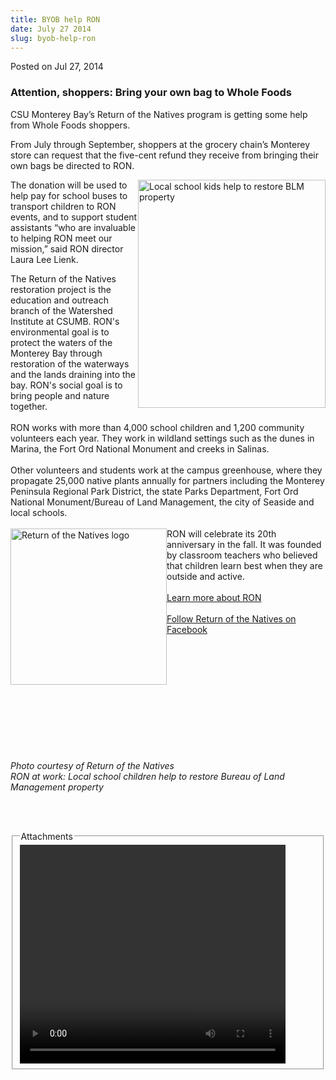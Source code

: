 ```yaml
---
title: BYOB help RON
date: July 27 2014
slug: byob-help-ron
---
```


  



<span class="date">Posted on Jul 27, 2014    </span>
<h3>Attention, shoppers: Bring your own bag to Whole Foods</h3>
<p>CSU Monterey Bay&#x2019;s Return of the Natives program is getting some
help from Whole Foods shoppers.</p>
<p>From July through September, shoppers at the grocery chain&#x2019;s
Monterey store can request that the five-cent refund they receive
from bringing their own bags be directed to RON.</p>
<p><img alt=" Local school kids help to restore BLM property" src="https://news.csumb.edu/sites/default/files/65/attachments/news/images/blm_planting_for_web.jpg" style="width:300px; height:365px; float:right">The donation will
be used to help pay for school buses to transport children to RON
events, and to support student assistants &#x201C;who are invaluable to
helping RON meet our mission,&#x201D; said RON director Laura Lee
Lienk.</img></p>
<p>The Return of the Natives restoration project is the education
and outreach branch of the Watershed Institute at CSUMB. RON&apos;s
environmental goal is to protect the waters of the Monterey Bay
through restoration of the waterways and the lands draining into
the bay. RON&apos;s social goal is to bring people and nature
together.<br>
<br>
RON works with more than 4,000 school children and 1,200 community
volunteers each year. They work in wildland settings such as the
dunes in Marina, the Fort Ord National Monument and creeks in
Salinas.<br>
<br>
Other volunteers and students work at the campus greenhouse, where
they propagate 25,000 native plants annually for partners including
the Monterey Peninsula Regional Park District, the state Parks
Department, Fort Ord National Monument/Bureau of Land Management,
the city of Seaside and local schools.<br>
<br>
<img alt="Return of the Natives logo" src="https://news.csumb.edu/sites/default/files/65/attachments/news/images/return_of_the_natives_logo.png" style="width:250px; height:250px; float:left">RON will celebrate
its 20th anniversary in the fall. It was founded by classroom
teachers who believed that children learn best when they are
outside and active.<br>
<br>
<a href="https://ron.csumb.edu" rel="nofollow">Learn more about
RON</a><br>
<br>
<a href="https://www.facebook.com/returnofthenatives?sk=photos" rel="nofollow">Follow Return of the Natives on Facebook</a><br>
&#xA0;</br></br></br></br></br></img></br></br></br></br></br></br></p>
<p class="small"><em>Photo courtesy of Return of the Natives<br>
RON at work: Local school children help to restore Bureau of Land
Management property</br></em></p>
<p><br>
&#xA0;</br></p>
<fieldset class="fieldgroup group-attachments">
<legend>Attachments</legend>
<div class="field field-type-emvideo field-field-attach-video">
<div class="field-items">
<div class="field-item odd">
<div class="emvideo emvideo-video emvideo-youtube">
<div class="emfield-emvideo emfield-emvideo-youtube">
<div id="emvideo-youtube-flash-wrapper-1">
<!--<object type="application/x-shockwave-flash" height="350" width="425" data="https://www.youtube.com/v/XdpwBMrxJHI&amp;rel=0&amp;enablejsapi=1&amp;playerapiid=ytplayer&amp;fs=1" id="emvideo-youtube-flash-1">
          <param name="movie" value="https://www.youtube.com/v/XdpwBMrxJHI&amp;rel=0&amp;enablejsapi=1&amp;playerapiid=ytplayer&amp;fs=1" />
          <param name="allowScriptAccess" value="sameDomain"/>
          <param name="quality" value="best"/>
          <param name="allowFullScreen" value="true"/>
          <param name="bgcolor" value="#FFFFFF"/>
          <param name="scale" value="noScale"/>
          <param name="salign" value="TL"/>
          <param name="FlashVars" value="playerMode=embedded" />
          <param name="wmode" value="transparent" />
        </object>-->
<video controls="" width="425" height="350">
<source src="https://r19---sn-o097zne7.googlevideo.com/videoplayback?mt=1422329060&amp;initcwndbps=4047500&amp;ratebypass=yes&amp;fexp=900718,907263,916104,923368,927622,929821,930676,936121,9406392,941004,943917,947225,948124,952302,952605,952901,955301,957103,957105,957201,959701&amp;key=yt5&amp;signature=6859AFC91534DD118B9D96CB141753F5033681B5.7A53E22B82202899630ADE5FD97EC3B33BBFE013&amp;id=o-AMevYMs7jSODF6rCNYyDp4dyD3ZYvo8N700A9IXkw_zu&amp;sver=3&amp;mm=31&amp;ipbits=0&amp;ms=au&amp;itag=18&amp;dur=217.199&amp;mv=m&amp;source=youtube&amp;pl=23&amp;sparams=dur,id,initcwndbps,ip,ipbits,itag,mm,ms,mv,pl,ratebypass,source,upn,expire&amp;expire=1422350723&amp;upn=N2uMmUmdXVk&amp;ip=198.189.249.65&amp;name=XdpwBMrxJHI" type="video/mp4"/></video></div>
</div>
</div>
</div>
</div>
</div>
</fieldset>





```
